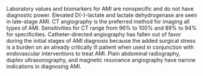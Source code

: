 Laboratory values and biomarkers for AMI are nonspecific and do not have diagnostic power. Elevated D(-)-lactate and lactate dehydrogenase are seen in late-stage AMI. CT angiography is the preferred method for imaging all types of AMI. Sensitivities for CT range from 96% to 100% and 89% to 94% for specificities. Catheter-directed angiography has fallen out of favor during the initial stages of AMI diagnosis because the added surgical stress is a burden on an already critically ill patient when used in conjunction with endovascular interventions to treat AMI. Plain abdominal radiography, duplex ultrasonography, and magnetic resonance angiography have narrow indications in diagnosing AMI.